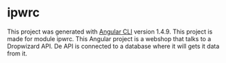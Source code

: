 # ipwrc

This project was generated with [Angular CLI](https://github.com/angular/angular-cli) version 1.4.9.
This project is made for module ipwrc. This Angular project is a webshop that talks to a Dropwizard API.
De API is connected to a database where it will gets it data from it.
